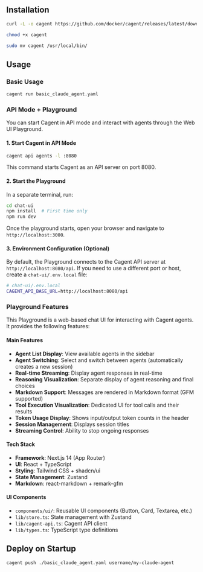 ## Installation

```bash
curl -L -o cagent https://github.com/docker/cagent/releases/latest/download/cagent-darwin-arm64

chmod +x cagent

sudo mv cagent /usr/local/bin/
```

## Usage

### Basic Usage

```bash
cagent run basic_claude_agent.yaml
```

### API Mode + Playground

You can start Cagent in API mode and interact with agents through the Web UI Playground.

#### 1. Start Cagent in API Mode

```bash
cagent api agents -l :8080
```

This command starts Cagent as an API server on port 8080.

#### 2. Start the Playground

In a separate terminal, run:

```bash
cd chat-ui
npm install  # First time only
npm run dev
```

Once the playground starts, open your browser and navigate to `http://localhost:3000`.

#### 3. Environment Configuration (Optional)

By default, the Playground connects to the Cagent API server at `http://localhost:8080/api`. If you need to use a different port or host, create a `chat-ui/.env.local` file:

```bash
# chat-ui/.env.local
CAGENT_API_BASE_URL=http://localhost:8080/api
```

### Playground Features

This Playground is a web-based chat UI for interacting with Cagent agents. It provides the following features:

#### Main Features

- **Agent List Display**: View available agents in the sidebar
- **Agent Switching**: Select and switch between agents (automatically creates a new session)
- **Real-time Streaming**: Display agent responses in real-time
- **Reasoning Visualization**: Separate display of agent reasoning and final choices
- **Markdown Support**: Messages are rendered in Markdown format (GFM supported)
- **Tool Execution Visualization**: Dedicated UI for tool calls and their results
- **Token Usage Display**: Shows input/output token counts in the header
- **Session Management**: Displays session titles
- **Streaming Control**: Ability to stop ongoing responses

#### Tech Stack

- **Framework**: Next.js 14 (App Router)
- **UI**: React + TypeScript
- **Styling**: Tailwind CSS + shadcn/ui
- **State Management**: Zustand
- **Markdown**: react-markdown + remark-gfm

#### UI Components

- `components/ui/`: Reusable UI components (Button, Card, Textarea, etc.)
- `lib/store.ts`: State management with Zustand
- `lib/cagent-api.ts`: Cagent API client
- `lib/types.ts`: TypeScript type definitions

## Deploy on Startup

```bash
cagent push ./basic_claude_agent.yaml username/my-claude-agent
```
